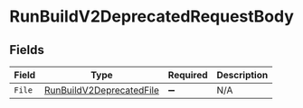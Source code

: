 # RunBuildV2DeprecatedRequestBody


## Fields

| Field                                                                           | Type                                                                            | Required                                                                        | Description                                                                     |
| ------------------------------------------------------------------------------- | ------------------------------------------------------------------------------- | ------------------------------------------------------------------------------- | ------------------------------------------------------------------------------- |
| `File`                                                                          | [RunBuildV2DeprecatedFile](../../Models/Operations/RunBuildV2DeprecatedFile.md) | :heavy_minus_sign:                                                              | N/A                                                                             |